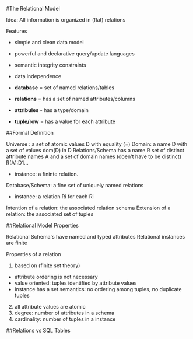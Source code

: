 #The Relational Model

Idea: All information is organized in (flat) relations

Features
* simple and clean data model
* powerful and declarative query/update languages
* semantic integrity constraints
* data independence


* **database** = set of named relations/tables
* **relations** = has a set of named attributes/columns
* **attribules** - has a type/domain
* **tuple/row** = has a value for each attribute
 
##Formal Definition

Universe : a set of atomic values D with equality (=)
Domain: a name D with a set of values dom(D) in D
Relations/Schema:has a name R set of distinct attribute names A and a set of domain names (doen't have to be distinct) R(A1:D1...
- instance: a fininte relation.

Database/Schema: a fine set of uniquely named relations
- instance: a relation Ri for each Ri

Intention of a relation: the associated relation schema
Extension of a relation: the associated set of tuples

##Relational Model Properties

Relational Schema's have named and typed attributes
Relational instances are finite

Properties of a relation
1. based on (finite set theory) 
  - attribute ordering is not necessary
  - value oriented: tuples identified by attribute values
  - instance has a set semantics: no ordering among tuples, no duplicate tuples
2. all attribute values are atomic
3. degree: number of attributes in a schema
4. cardinality: number of tuples in a instance

##Relations vs SQL Tables
